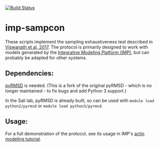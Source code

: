 [![Build Status](https://travis-ci.org/salilab/imp-sampcon.svg?branch=master)](https://travis-ci.org/salilab/imp-sampcon)

# imp-sampcon

These scripts implement the sampling exhaustiveness test described in
[Viswanath et al, 2017](https://www.ncbi.nlm.nih.gov/pubmed/29211988).
The protocol is primarily designed to work with models generated by
the [Integrative Modeling Platform (IMP)](https://integrativemodeling.org),
but can probably be adapted for other systems.

## Dependencies:

[pyRMSD](https://github.com/salilab/pyRMSD) is needed. (This is a fork of the
original pyRMSD - which is no longer maintained - to fix bugs and add
Python 3 support.)

In the Sali lab, pyRMSD is already built, so can be used with
`module load python2/pyrmsd` or `module load python3/pyrmsd`.

## Usage:

For a full demonstration of the protocol, see its usage in
IMP's [actin modeling tutorial](https://integrativemodeling.org/tutorials/actin/analysis.html).
